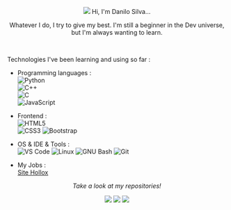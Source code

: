 <p align="center">
<img src="https://ezgif.com/images/loadcat.gif"/>
Hi, I'm Danilo Silva...  
</p>  

<p align="center">
Whatever I do, I try to give my best. I'm still a beginner in the Dev universe, but I'm always wanting to learn.
</p>  
  
<br> 

Technologies I've been learning and using so far :

- Programming languages : <br />
    ![Python](https://img.shields.io/badge/-Python-3776AB?logo=Python&logoColor=3776AB&style=social)<br>
    ![C++](https://img.shields.io/badge/-C++-00599C?logo=c%2B%2B&style=social)<br> 
    ![C](https://img.shields.io/badge/-C-A8B9CC?logo=c&style=social)<br> 
    ![JavaScript](https://img.shields.io/badge/-JavaScript-F7DF1E?logo=JavaScript&logoColor=F7DF1E&style=social)    
    
- Frontend : <br />
    ![HTML5](https://img.shields.io/badge/-HTML5-E34F26?logo=HTML5&logoColor=E34F26&style=social)   
    ![CSS3](https://img.shields.io/badge/-CSS3-1572B6?logo=CSS3&logoColor=1572B6&style=social)
    ![Bootstrap](https://img.shields.io/badge/-Bootstrap-7952B3?logo=Bootstrap&logoColor=7952B3&style=social)

- OS & IDE & Tools : <br />
    ![VS Code](http://img.shields.io/badge/-VS%20Code-eee?style=flat-square&logo=visual-studio-code&logoColor=007ACC)
    ![Linux](http://img.shields.io/badge/-Linux-eee?style=flat-square&logo=linux&logoColor=D67A10)
    ![GNU Bash](http://img.shields.io/badge/-GNU%20Bash-eee?style=flat-square&logo=gnu-bash&logoColor=663399)
    ![Git](http://img.shields.io/badge/-Git-eee?style=flat-square&logo=git&logoColor=F05032)
    
- My Jobs : <br />
  <a href="https://www.hollox.com.br/">Site Hollox</a> 
  
<p align="center">
 <i>Take a look at my repositories!</i>
<p  align="center">
<a href="https://www.linkedin.com/in/danilo-silva-628671b3/"><img src="https://img.shields.io/badge/-Danilo%20Silva-blue?style=flat-square&logo=Linkedin&logoColor=white&link=hhttps://www.linkedin.com/in/danilo-silva-628671b3/" /></a>  
<img src="https://visitor-badge.laobi.icu/badge?page_id=sia2602"/>
<img src="https://img.shields.io/github/followers/sia2602?style=social"/>  
</p> 
